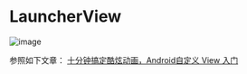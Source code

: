 # LauncherView

![image](https://github.com/diamondlin2016/LauncherView/blob/master/LauncherView.gif)

参照如下文章：
[十分钟搞定酷炫动画，Android自定义 View 入门](http://www.jianshu.com/p/138ad32540ce)
